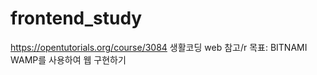 # frontend_study
  https://opentutorials.org/course/3084 생활코딩 web 참고/r
  목표: BITNAMI WAMP를 사용하여 웹 구현하기
